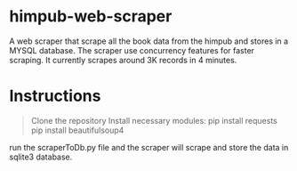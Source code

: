 # himpub-web-scraper
A web scraper that scrape all the book data from the himpub and stores in a MYSQL database. The scraper use concurrency features for faster scraping. It currently scrapes around 3K records in 4 minutes.

# Instructions
> Clone the repository
> Install necessary modules:
  pip install requests
  pip install beautifulsoup4

run the scraperToDb.py file and the scraper will scrape and store the data in sqlite3 database.

